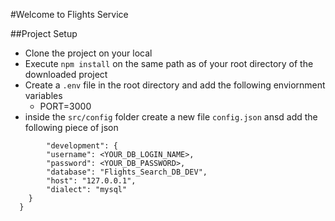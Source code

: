 #Welcome to Flights Service

##Project Setup
- Clone the project on your local
- Execute `npm install` on the same path as of your root directory of the downloaded project
- Create a `.env` file in the root directory and add the following enviornment variables 
    - PORT=3000
- inside the `src/config` folder create a new file `config.json` ansd add the following piece of json

```{
        "development": {
        "username": <YOUR_DB_LOGIN_NAME>,
        "password": <YOUR_DB_PASSWORD>,
        "database": "Flights_Search_DB_DEV",
        "host": "127.0.0.1",
        "dialect": "mysql"
    }
  }
```